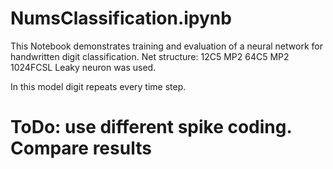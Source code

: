 # NumsClassification.ipynb

This Notebook demonstrates training and evaluation of a neural network for handwritten digit classification.
Net structure: 12C5 MP2 64C5 MP2 1024FCSL
Leaky neuron was used. 

In this model digit repeats every time step. 

# ToDo: use different spike coding. Compare results
